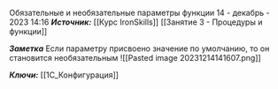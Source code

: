
Обязательные и необязательные параметры функции
 14 - декабрь - 2023  14:16 
***Источник:***  [[Курс IronSkills]] [[Занятие 3 - Процедуры и функции]]

***Заметка*** 
Если параметру присвоено значение по умолчанию, то он становится необязательным
![[Pasted image 20231214141607.png]]

***Ключи:*** [[1С_Конфигурация]]